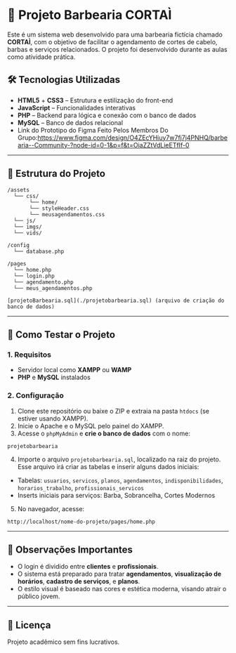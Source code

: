 # 💈 Projeto Barbearia CORTAÌ

Este é um sistema web desenvolvido para uma barbearia fictícia chamado **CORTAÌ**, com o objetivo de facilitar o agendamento de cortes de cabelo, barbas e serviços relacionados. O projeto foi desenvolvido durante as aulas como atividade prática.


## 🛠️ Tecnologias Utilizadas

- **HTML5** + **CSS3** – Estrutura e estilização do front-end
- **JavaScript** – Funcionalidades interativas
- **PHP** – Backend para lógica e conexão com o banco de dados
- **MySQL** – Banco de dados relacional
- Link do Prototipo do Figma Feito Pelos Membros Do Grupo:https://www.figma.com/design/O4ZEcYHiuy7w7fj7j4PNHQ/barbearia--Community-?node-id=0-1&p=f&t=OiaZZtVdLieETfIf-0

---

## 📁 Estrutura do Projeto

```
/assets
  └── css/
       └── home/
       └── styleHeader.css
       └── meusagendamentos.css
  └── js/
  └── imgs/
  └── vids/

/config
  └── database.php

/pages
  └── home.php
  └── login.php
  └── agendamento.php
  └── meus_agendamentos.php

[projetoBarbearia.sql](./projetobarbearia.sql) (arquivo de criação do banco de dados)
```

---

## 🧪 Como Testar o Projeto

### 1. Requisitos

- Servidor local como **XAMPP** ou **WAMP**
- **PHP** e **MySQL** instalados

### 2. Configuração

1. Clone este repositório ou baixe o ZIP e extraia na pasta `htdocs` (se estiver usando XAMPP).
2. Inicie o Apache e o MySQL pelo painel do XAMPP.
3. Acesse o `phpMyAdmin` e **crie o banco de dados** com o nome:

```
projetobarbearia
```

4. Importe o arquivo `projetobarbearia.sql`, localizado na raiz do projeto. Esse arquivo irá criar as tabelas e inserir alguns dados iniciais:

- Tabelas: `usuarios`, `servicos`, `planos`, `agendamentos`, `indisponibilidades`, `horarios_trabalho`, `profissionais_servicos`
- Inserts iniciais para serviços: Barba, Sobrancelha, Cortes Modernos

5. No navegador, acesse:

```
http://localhost/nome-do-projeto/pages/home.php
```

---

## 🧾 Observações Importantes

- O login é dividido entre **clientes** e **profissionais**.
- O sistema está preparado para tratar **agendamentos**, **visualização de horários**, **cadastro de serviços**, e **planos**.
- O estilo visual é baseado nas cores e estética moderna, visando atrair o público jovem.

---


## 📌 Licença

Projeto acadêmico sem fins lucrativos.
